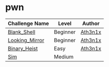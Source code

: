 # pwn

| Challenge Name           |  Level    | Author                                        	      | 
|--------------------------|-----------|------------------------------------------------------| 
| [Blank_Shell]()| Beginner   | [Ath3n1x](https://twitter.com/Ath3n1x)       | 
| [Looking_Mirror]()| Beginner   | [Ath3n1x](https://twitter.com/Ath3n1x)   | 
| [Binary_Heist]()   | Easy  | [Ath3n1x](https://twitter.com/Ath3n1x)             |
| [Sim]()   | Medium  |              |
